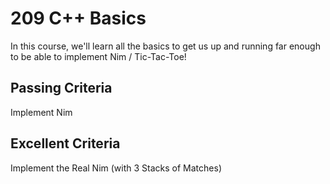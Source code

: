 # 209 C++ Basics

In this course, we'll learn all the basics to get us up and running far enough to be able to implement Nim / Tic-Tac-Toe!

## Passing Criteria
Implement Nim

## Excellent Criteria
Implement the Real Nim (with 3 Stacks of Matches)
